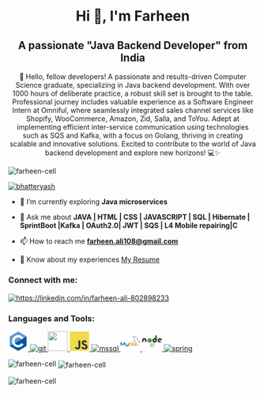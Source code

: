 

<body>
    


 
<h1 align="center">Hi 👋, I'm Farheen</h1>
<h2 align="center">A passionate "Java Backend Developer" from India</h2>
<p align="center">👋 Hello, fellow developers! A passionate and results-driven Computer Science graduate, specializing in Java backend development. With over 1000 hours of deliberate practice, a robust skill set is brought to the table. Professional journey includes valuable experience as a Software Engineer Intern at Omniful, where seamlessly integrated sales channel services like Shopify, WooCommerce, Amazon, Zid, Salla, and ToYou. Adept at implementing efficient inter-service communication using technologies such as SQS and Kafka, with a focus on Golang, thriving in creating scalable and innovative solutions. Excited to contribute to the world of Java backend development and explore new horizons! 💻✨</p>

<p align="left"> <img src="https://komarev.com/ghpvc/?username=farheen-cell&label=Profile%20views&color=0e75b6&style=flat" alt="farheen-cell" /> </p>
<p align="left"> <a href="https://github.com/ryo-ma/github-profile-trophy"><img src="https://github-profile-trophy.vercel.app/?username=Farheen-cell" alt="bhatteryash" /></a> </p>

- 🌱 I’m currently exploring **Java microservices**

- 💬 Ask me about **JAVA | HTML | CSS | JAVASCRIPT | SQL | Hibernate | SprintBoot |Kafka | OAuth2.0| JWT | SQS | L4 Mobile repairing|C**

- 📫 How to reach me **farheen.ali108@gmail.com**

- 📄 Know about my experiences <a href="[![My Resume](https://img.shields.io/badge/My%20Resume-View%20Here-blue)](https://drive.google.com/open?id=1kYCW9-9OgAsbrhethiK6y5zVZy6EYvVH)
">My Resume</a>

<h3 align="left">Connect with me:</h3>
    <p align="left">
<a href="https://linkedin.com/in/farheen-ali-802898233" target="blank"><img align="center" src="https://raw.githubusercontent.com/rahuldkjain/github-profile-readme-generator/master/src/images/icons/Social/linked-in-alt.svg" alt="https://linkedin.com/in/farheen-ali-802898233" height="30" width="40" /></a>



<h3 align="left">Languages and Tools:</h3>
<p align="left"> <a href="https://www.cprogramming.com/" target="_blank" rel="noreferrer"> <img src="https://raw.githubusercontent.com/devicons/devicon/master/icons/c/c-original.svg" alt="c" width="40" height="40"/> </a> <a href="https://git-scm.com/" target="_blank" rel="noreferrer"> <img src="https://www.vectorlogo.zone/logos/git-scm/git-scm-icon.svg" alt="git" width="40" height="40"/> </a> <a href="https://www.java.com" target="_blank" rel="noreferrer"> <img src="[https://raw.githubusercontent.com/devicons/devicon/master/icons/java/java-original.svg](https://farheen-cell.github.io/images/java.png)" alt="" width="40" height="40"/> </a> <a href="https://developer.mozilla.org/en-US/docs/Web/JavaScript" target="_blank" rel="noreferrer"> <img src="https://raw.githubusercontent.com/devicons/devicon/master/icons/javascript/javascript-original.svg" alt="javascript" width="40" height="40"/> </a> <a href="https://www.microsoft.com/en-us/sql-server" target="_blank" rel="noreferrer"> <img src="https://www.svgrepo.com/show/303229/microsoft-sql-server-logo.svg" alt="mssql" width="40" height="40"/> </a> <a href="https://www.mysql.com/" target="_blank" rel="noreferrer"> <img src="https://raw.githubusercontent.com/devicons/devicon/master/icons/mysql/mysql-original-wordmark.svg" alt="mysql" width="40" height="40"/> </a> <a href="https://nodejs.org" target="_blank" rel="noreferrer"> <img src="https://raw.githubusercontent.com/devicons/devicon/master/icons/nodejs/nodejs-original-wordmark.svg" alt="nodejs" width="40" height="40"/> </a> <a href="https://spring.io/" target="_blank" rel="noreferrer"> <img src="https://www.vectorlogo.zone/logos/springio/springio-icon.svg" alt="spring" width="40" height="40"/> </a> </p>

<p><img align="left" src="https://github-readme-stats.vercel.app/api/top-langs?username=farheen-cell&show_icons=true&locale=en&layout=compact" alt="farheen-cell" /></p>

<p>&nbsp;<img align="center" src="https://github-readme-stats.vercel.app/api?username=farheen-cell&show_icons=true&locale=en" alt="farheen-cell" /></p>

<p><img align="center" src="https://github-readme-streak-stats.herokuapp.com/?user=farheen-cell&" alt="farheen-cell" /></p>

</body>
</html>
